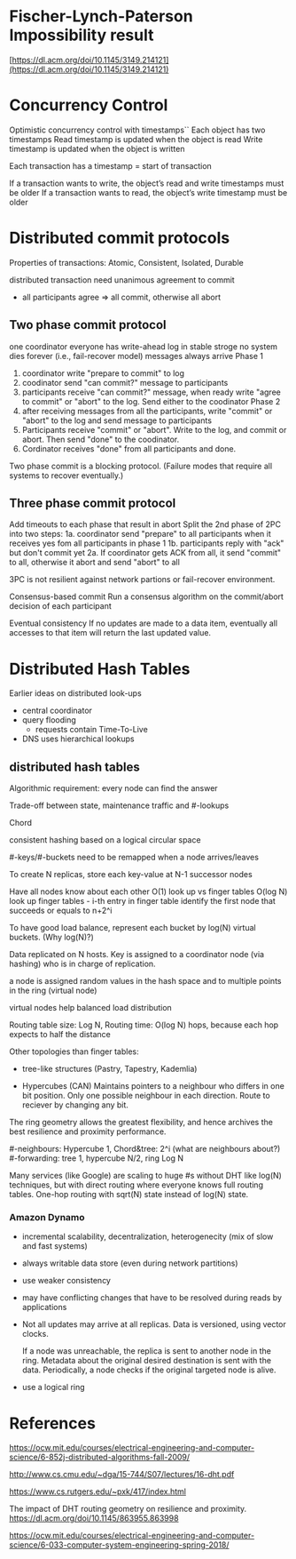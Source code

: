 # Fischer-Lynch-Paterson Impossibility result



[https://dl.acm.org/doi/10.1145/3149.214121](https://dl.acm.org/doi/10.1145/3149.214121)

# Concurrency Control

Optimistic concurrency control with timestamps``
Each object has two timestamps
Read timestamp is updated when the object is read
Write timestamp is updated when the object is written

Each transaction has a timestamp = start of transaction

If a transaction wants to write, the object’s read and write timestamps must be older
If a transaction wants to read, the object’s write timestamp must be older

# Distributed commit protocols

Properties of transactions: Atomic, Consistent, Isolated, Durable

distributed transaction need unanimous agreement to commit
- all participants agree => all commit, otherwise all abort

## Two phase commit protocol
one coordinator
everyone has write-ahead log in stable stroge
no system dies forever (i.e., fail-recover model)
messages always arrive
Phase 1
1. coordinator write "prepare to commit" to log
2. coodinator send "can commit?" message to participants
3. participants receive "can commit?" message, when ready write "agree to commit" or "abort" to the log. Send either to the coodinator
Phase 2
1. after receiving messages from all the participants, write "commit" or "abort" to the log and send message to participants
2. Participants receive "commit" or  "abort". Write to the log, and commit or abort. Then send "done" to the coodinator.
3. Cordinator receives "done" from all participants and done.

Two phase commit is a blocking protocol. (Failure modes that require all systems to recover eventually.)

## Three phase commit protocol
Add timeouts to each phase that result in abort
Split the 2nd phase of 2PC into two steps:
1a. coordinator send "prepare" to all participants when it receives yes fom all participants in phase 1
1b. participants reply with "ack" but don't commit yet
2a. If coordinator gets ACK from all, it send "commit" to all, otherwise it abort and send "abort" to all

3PC is not resilient against network partions or fail-recover environment.

Consensus-based commit
Run a consensus algorithm on the commit/abort decision of each participant

Eventual consistency
If no updates are made to a data item, eventually all accesses to that item will return the last updated value.

# Distributed Hash Tables

Earlier ideas on distributed look-ups

- central coordinator
- query flooding
  - requests contain Time-To-Live
- DNS uses hierarchical lookups

## distributed hash tables

Algorithmic requirement: every node can find the answer

Trade-off between state, maintenance traffic and #-lookups

Chord

consistent hashing based on a logical circular space

#-keys/#-buckets need to be remapped when a node arrives/leaves

To create N replicas, store each key-value at N-1 successor nodes

Have all nodes know about each other O(1) look up vs finger tables O(log N) look up
  finger tables - i-th entry in finger table identify the first node that succeeds or equals to n+2^i

To have good load balance, represent each bucket by log(N) virtual buckets. (Why log(N)?)

Data replicated on N hosts. Key is assigned to a coordinator node (via hashing) who is in charge of replication.

a node is assigned random values in the hash space and to multiple points in the ring (virtual node)

virtual nodes help balanced load distribution

Routing table size: Log N, Routing time: O(log N) hops, because each hop expects to half the distance

Other topologies than finger tables:

- tree-like structures (Pastry, Tapestry, Kademlia)

- Hypercubes (CAN)
  Maintains pointers to a neighbour who differs in one bit position. Only one possible neighbour in each direction. Route to reciever by changing any bit.

The ring geometry allows the greatest flexibility, and hence archives the best resilience and proximity performance.

#-neighbours: Hypercube 1, Chord&tree: 2^i (what are neighbours about?)
#-forwarding: tree 1, hypercube N/2, ring Log N

Many services (like Google) are scaling to huge #s without DHT like log(N) techniques, but with direct routing where everyone knows full routing tables.
One-hop routing with sqrt(N) state instead of log(N) state.

### Amazon Dynamo

- incremental scalability, decentralization, heterogenecity (mix of slow and fast systems)

- always writable data store (even during network partitions)

- use weaker consistency

- may have conflicting changes that have to be resolved during reads by applications

- Not all updates may arrive at all replicas. Data is versioned, using vector clocks.

  If a node was unreachable, the replica is sent to another node in the ring.
  Metadata about the original desired destination is sent with the data.
  Periodically, a node checks if the original targeted node is alive.

- use a logical ring

# References

https://ocw.mit.edu/courses/electrical-engineering-and-computer-science/6-852j-distributed-algorithms-fall-2009/

http://www.cs.cmu.edu/~dga/15-744/S07/lectures/16-dht.pdf

https://www.cs.rutgers.edu/~pxk/417/index.html

The impact of DHT routing geometry on resilience and proximity.
https://dl.acm.org/doi/10.1145/863955.863998

https://ocw.mit.edu/courses/electrical-engineering-and-computer-science/6-033-computer-system-engineering-spring-2018/